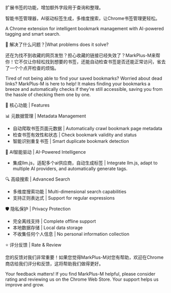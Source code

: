 扩展书签的功能，增加额外字段用于查询和整理。

智能书签管理器，AI驱动标签生成，多维度搜索，让Chrome书签管理更轻松。

A Chrome extension for intelligent bookmark management with AI-powered tagging and smart search.

🙋 解决了什么问题？|What problems does it solve?

还在为找不到收藏的网页发愁？担心收藏的链接已经失效了？MarkPlus-M来帮你！它不仅让你轻松找到想要的书签，还能自动检查书签是否还能正常访问，省去了一个个点开检查的烦恼。

Tired of not being able to find your saved bookmarks? Worried about dead links? MarkPlus-M is here to help! It makes finding your bookmarks a breeze and automatically checks if they're still accessible, saving you from the hassle of checking them one by one.

🔧 核心功能 | Features

📊 元数据管理 | Metadata Management
- 自动爬取书签页面元数据 | Automatically crawl bookmark page metadata
- 检查书签有效性和状态 | Check bookmark validity and status
- 智能识别重复书签 | Smart duplicate bookmark detection

🤖 AI智能驱动 | AI-Powered Intelligence
- 集成llm.js，适配多个ai供应商，自动生成标签 | Integrate llm.js, adapt to multiple AI providers, and automatically generate tags.



🔍 高级搜索 | Advanced Search
- 多维度搜索功能 | Multi-dimensional search capabilities
- 支持正则表达式 | Support for regular expressions

🛡️ 隐私保护 | Privacy Protection
- 完全离线支持 | Complete offline support
- 本地数据存储 | Local data storage
- 不收集任何个人信息 | No personal information collection

⭐ 评分反馈 | Rate & Review

您的反馈对我们非常重要！如果您觉得MarkPlus-M对您有帮助，欢迎在Chrome商店给我们评分和反馈，这将帮助我们做得更好。

Your feedback matters! If you find MarkPlus-M helpful, please consider rating and reviewing us on the Chrome Web Store. Your support helps us improve and grow.
